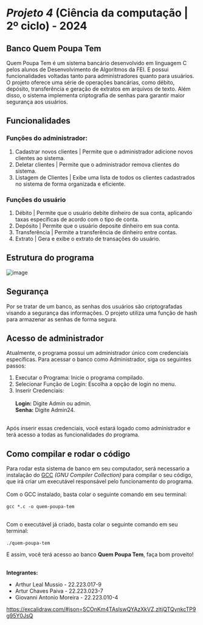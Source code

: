# *Projeto 4* (Ciência da computação | 2º ciclo) - 2024
## Banco Quem Poupa Tem ##
Quem Poupa Tem é um sistema bancário desenvolvido em linguagem C pelos alunos de Desenvolvimento de Algoritmos da FEI. E possui funcionalidades voltadas tanto para administradores quanto para usuários. O projeto oferece uma série de operações bancárias, como débito, depósito, transferência e geração de extratos em arquivos de texto. Além disso, o sistema implementa criptografia de senhas para garantir maior segurança aos usuários.
## Funcionalidades ##
### Funções do administrador: ###
1. Cadastrar novos clientes | Permite que o administrador adicione novos clientes ao sistema.
2. Deletar clientes | Permite que o administrador remova clientes do sistema.
3. Listagem de Clientes | Exibe uma lista de todos os clientes cadastrados no sistema de forma organizada e eficiente.

### Funções do usuário ###
1. Débito | Permite que o usuário debite dinheiro de sua conta, aplicando taxas específicas de acordo com o tipo de conta.
2. Depósito | Permite que o usuário deposite dinheiro em sua conta.
3. Transferência | Permite a transferência de dinheiro entre contas.
4. Extrato | Gera e exibe o extrato de transações do usuário.

## Estrutura do programa ##
![image](https://github.com/Projetos-C/Projeto-4-QuemPoupaTem/assets/141969539/7f707a46-dfef-4009-8401-5f87370b9840)

## Segurança ##
Por se tratar de um banco, as senhas dos usuários são criptografadas visando a segurança das informações. O projeto utiliza uma função de hash para armazenar as senhas de forma segura. 

## Acesso de administrador ##
Atualmente, o programa possui um administrador único com credenciais específicas. Para acessar o banco como Administrador, siga os seguintes passos:

1. Executar o Programa: Inicie o programa compilado.
2. Selecionar Função de Login: Escolha a opção de login no menu.
3. Inserir Credenciais: <br> <br>
**Login:** Digite Admin ou admin. <br>
**Senha:** Digite Admin24. <br><br>

Após inserir essas credenciais, você estará logado como administrador e terá acesso a todas as funcionalidades do programa.

## Como compilar e rodar o código ##

Para rodar esta sistema de banco em seu computador, será necessario a instalação do [GCC](https://gcc.gnu.org/install/index.html) *(GNU Compiler Collection)* para compilar o seu código, que irá criar um executável responsável pelo funcionamento do programa. <br> <br>
Com o GCC instalado, basta colar o seguinte comando em seu terminal:<br><br>
`gcc *.c -o quem-poupa-tem` <br> <br>

Com o executável já criado, basta colar o seguinte comando em seu terminal: <br><br>
`./quem-poupa-tem`

E assim, você terá acesso ao banco **Quem Poupa Tem**, faça bom proveito! <br><br>


**Integrantes:**
- Arthur Leal Mussio - 22.223.017-9
- Artur Chaves Paiva - 22.223.023-7
- Giovanni Antonio Moreira - 22.223.010-4



https://excalidraw.com/#json=SCOnKm4TAslswQYAzXkVZ,zltjQTQynkcTP9g95Y0JsQ
